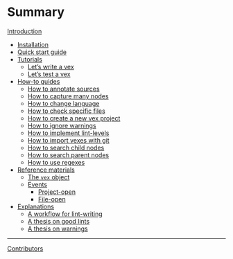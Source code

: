 # Summary

[Introduction](./introduction.md)

- [Installation](./installation.md)
- [Quick start guide](./quick-start-guide.md)
- [Tutorials](./tutorials/README.md)
    - [Let’s write a vex]()
    - [Let’s test a vex]()
- [How-to guides](./how-to-guides/README.md)
    - [How to annotate sources]()
    - [How to capture many nodes]()
    - [How to change language]()
    - [How to check specific files]()
    - [How to create a new vex project]()
    - [How to ignore warnings]()
    - [How to implement lint-levels]()
    - [How to import vexes with git](./how-to-guides/how-to-import-vexes-with-git.md)
    - [How to search child nodes]()
    - [How to search parent nodes]()
    - [How to use regexes]()
- [Reference materials](./reference-materials/README.md)
    - [The `vex` object]()
    - [Events]()
        - [Project-open]()
        - [File-open]()
- [Explanations](./explanations/README.md)
    - [A workflow for lint-writing]()
    - [A thesis on good lints]()
    - [A thesis on warnings]()

---

[Contributors](./misc/contributors.md)
